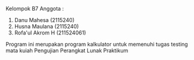 Kelompok B7 
Anggota : 
1. Danu Mahesa (2115240)
2. Husna Maulana (2115240)
3. Rofa'ul Akrom H (211524061)

Program ini merupakan program kalkulator untuk memenuhi tugas testing mata kuiah Pengujian Perangkat Lunak Praktikum
